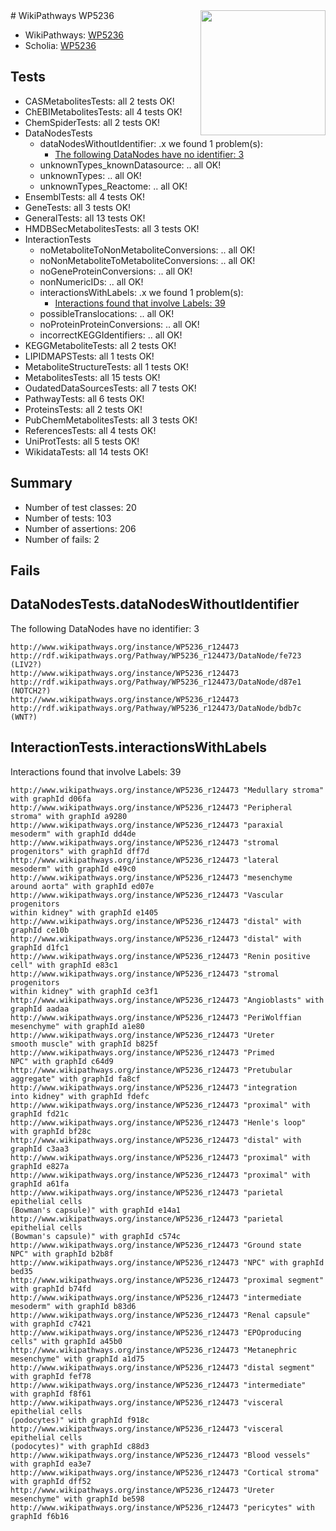 <img style="float: right; width: 200px" src="https://upload.wikimedia.org/wikipedia/commons/thumb/8/83/Wplogo_with_text_500.png/640px-Wplogo_with_text_500.png" />
# WikiPathways WP5236

* WikiPathways: [WP5236](https://new.wikipathways.org/pathways/WP5236)
* Scholia: [WP5236](https://scholia.toolforge.org/wikipathways/WP5236)
## Tests
* CASMetabolitesTests: all 2 tests OK!
* ChEBIMetabolitesTests: all 4 tests OK!
* ChemSpiderTests: all 2 tests OK!
* DataNodesTests
    * dataNodesWithoutIdentifier: .x we found 1 problem(s):
        * [The following DataNodes have no identifier: 3](#d2d32fa2)
    * unknownTypes_knownDatasource: .. all OK!
    * unknownTypes: .. all OK!
    * unknownTypes_Reactome: .. all OK!
* EnsemblTests: all 4 tests OK!
* GeneTests: all 3 tests OK!
* GeneralTests: all 13 tests OK!
* HMDBSecMetabolitesTests: all 3 tests OK!
* InteractionTests
    * noMetaboliteToNonMetaboliteConversions: .. all OK!
    * noNonMetaboliteToMetaboliteConversions: .. all OK!
    * noGeneProteinConversions: .. all OK!
    * nonNumericIDs: .. all OK!
    * interactionsWithLabels: .x we found 1 problem(s):
        * [Interactions found that involve Labels: 39](#fe97a8ff)
    * possibleTranslocations: .. all OK!
    * noProteinProteinConversions: .. all OK!
    * incorrectKEGGIdentifiers: .. all OK!
* KEGGMetaboliteTests: all 2 tests OK!
* LIPIDMAPSTests: all 1 tests OK!
* MetaboliteStructureTests: all 1 tests OK!
* MetabolitesTests: all 15 tests OK!
* OudatedDataSourcesTests: all 7 tests OK!
* PathwayTests: all 6 tests OK!
* ProteinsTests: all 2 tests OK!
* PubChemMetabolitesTests: all 3 tests OK!
* ReferencesTests: all 4 tests OK!
* UniProtTests: all 5 tests OK!
* WikidataTests: all 14 tests OK!


## Summary

* Number of test classes: 20
* Number of tests: 103
* Number of assertions: 206
* Number of fails: 2

## Fails

<a name="d2d32fa2" />

## DataNodesTests.dataNodesWithoutIdentifier

The following DataNodes have no identifier: 3
```
http://www.wikipathways.org/instance/WP5236_r124473 http://rdf.wikipathways.org/Pathway/WP5236_r124473/DataNode/fe723 (LIV2?)
http://www.wikipathways.org/instance/WP5236_r124473 http://rdf.wikipathways.org/Pathway/WP5236_r124473/DataNode/d87e1 (NOTCH2?)
http://www.wikipathways.org/instance/WP5236_r124473 http://rdf.wikipathways.org/Pathway/WP5236_r124473/DataNode/bdb7c (WNT?)
```

<a name="fe97a8ff" />

## InteractionTests.interactionsWithLabels

Interactions found that involve Labels: 39
```
http://www.wikipathways.org/instance/WP5236_r124473 "Medullary stroma" with graphId d06fa
http://www.wikipathways.org/instance/WP5236_r124473 "Peripheral stroma" with graphId a9280
http://www.wikipathways.org/instance/WP5236_r124473 "paraxial
mesoderm" with graphId dd4de
http://www.wikipathways.org/instance/WP5236_r124473 "stromal
progenitors" with graphId dff7d
http://www.wikipathways.org/instance/WP5236_r124473 "lateral
mesoderm" with graphId e49c0
http://www.wikipathways.org/instance/WP5236_r124473 "mesenchyme
around aorta" with graphId ed07e
http://www.wikipathways.org/instance/WP5236_r124473 "Vascular progenitors
within kidney" with graphId e1405
http://www.wikipathways.org/instance/WP5236_r124473 "distal" with graphId ce10b
http://www.wikipathways.org/instance/WP5236_r124473 "distal" with graphId d1fc1
http://www.wikipathways.org/instance/WP5236_r124473 "Renin positive cell" with graphId e83c1
http://www.wikipathways.org/instance/WP5236_r124473 "stromal
progenitors
within kidney" with graphId ce3f1
http://www.wikipathways.org/instance/WP5236_r124473 "Angioblasts" with graphId aadaa
http://www.wikipathways.org/instance/WP5236_r124473 "PeriWolffian
mesenchyme" with graphId a1e80
http://www.wikipathways.org/instance/WP5236_r124473 "Ureter
smooth muscle" with graphId b825f
http://www.wikipathways.org/instance/WP5236_r124473 "Primed
NPC" with graphId c64d9
http://www.wikipathways.org/instance/WP5236_r124473 "Pretubular
aggregate" with graphId fa8cf
http://www.wikipathways.org/instance/WP5236_r124473 "integration 
into kidney" with graphId fdefc
http://www.wikipathways.org/instance/WP5236_r124473 "proximal" with graphId fd21c
http://www.wikipathways.org/instance/WP5236_r124473 "Henle's loop" with graphId bf28c
http://www.wikipathways.org/instance/WP5236_r124473 "distal" with graphId c3aa3
http://www.wikipathways.org/instance/WP5236_r124473 "proximal" with graphId e827a
http://www.wikipathways.org/instance/WP5236_r124473 "proximal" with graphId a61fa
http://www.wikipathways.org/instance/WP5236_r124473 "parietal
epithelial cells
(Bowman's capsule)" with graphId e14a1
http://www.wikipathways.org/instance/WP5236_r124473 "parietal
epithelial cells
(Bowman's capsule)" with graphId c574c
http://www.wikipathways.org/instance/WP5236_r124473 "Ground state
NPC" with graphId b2b8f
http://www.wikipathways.org/instance/WP5236_r124473 "NPC" with graphId bed35
http://www.wikipathways.org/instance/WP5236_r124473 "proximal segment" with graphId b74fd
http://www.wikipathways.org/instance/WP5236_r124473 "intermediate
mesoderm" with graphId b83d6
http://www.wikipathways.org/instance/WP5236_r124473 "Renal capsule" with graphId c7421
http://www.wikipathways.org/instance/WP5236_r124473 "EPOproducing
cells" with graphId a45b0
http://www.wikipathways.org/instance/WP5236_r124473 "Metanephric
mesenchyme" with graphId a1d75
http://www.wikipathways.org/instance/WP5236_r124473 "distal segment" with graphId fef78
http://www.wikipathways.org/instance/WP5236_r124473 "intermediate" with graphId f8f61
http://www.wikipathways.org/instance/WP5236_r124473 "visceral 
epithelial cells
(podocytes)" with graphId f918c
http://www.wikipathways.org/instance/WP5236_r124473 "visceral 
epithelial cells
(podocytes)" with graphId c88d3
http://www.wikipathways.org/instance/WP5236_r124473 "Blood vessels" with graphId ea3e7
http://www.wikipathways.org/instance/WP5236_r124473 "Cortical stroma" with graphId dff52
http://www.wikipathways.org/instance/WP5236_r124473 "Ureter
mesenchyme" with graphId be598
http://www.wikipathways.org/instance/WP5236_r124473 "pericytes" with graphId f6b16
```

